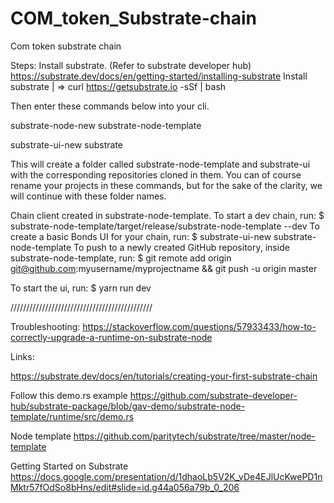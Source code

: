 # COM_token_Substrate-chain
Com token substrate chain

Steps:
Install substrate. (Refer to substrate developer hub)
https://substrate.dev/docs/en/getting-started/installing-substrate
Install substrate
| => curl https://getsubstrate.io -sSf | bash

Then enter these commands below into your cli.

substrate-node-new substrate-node-template <author-name> 
  
substrate-ui-new substrate
  
This will create a folder called substrate-node-template and substrate-ui with the corresponding repositories cloned in them. You can of course rename your projects in these commands, but for the sake of the clarity, we will continue with these folder names.

Chain client created in substrate-node-template.
To start a dev chain, run:
$ substrate-node-template/target/release/substrate-node-template --dev
To create a basic Bonds UI for your chain, run:
$ substrate-ui-new substrate-node-template
To push to a newly created GitHub repository, inside substrate-node-template, run:
$ git remote add origin git@github.com:myusername/myprojectname && git push -u origin master

To start the ui, run:
$ yarn run dev

/////////////////////////////////////////////

Troubleshooting:
https://stackoverflow.com/questions/57933433/how-to-correctly-upgrade-a-runtime-on-substrate-node



Links:


https://substrate.dev/docs/en/tutorials/creating-your-first-substrate-chain

Follow this demo.rs example
https://github.com/substrate-developer-hub/substrate-package/blob/gav-demo/substrate-node-template/runtime/src/demo.rs


Node template
https://github.com/paritytech/substrate/tree/master/node-template



Getting Started on Substrate
https://docs.google.com/presentation/d/1dhaoLb5V2K_vDe4EJlUcKwePD1nMktr57fOdSo8bHns/edit#slide=id.g44a056a79b_0_206
